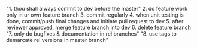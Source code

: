"1. thou shall always commit to dev before the master" 
2. do feature work only in ur own feature branch
3. commit regularly
4. when unit testing is done, commit/push final changes and initiate pull request to dev
5. after reviewer approved, merge feature branch into dev
6. delete feature branch
"7. only do bugfixes & documentation in rel branches" 
"8. use tags to demarcate rel versions in master branch" 
